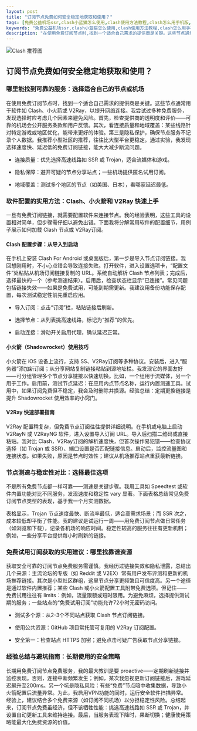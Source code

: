 ```yaml
---
layout: post
title: "订阅节点免费如何安全稳定地获取和使用？"
tags: [免费公益机场ssr,clash小蓝猫怎么使用,clash使用方法教程,clash怎么用手机版,clashverge使用教程,clash免费订阅链接最新2025]
keywords: "免费公益机场ssr,clash小蓝猫怎么使用,clash使用方法教程,clash怎么用手机版,clashverge使用教程,clash免费订阅链接最新2025"
description: "在使用免费订阅节点时,找到一个适合自己需求的提供商是关键。这些节点通常用于软件如 Clash、小火箭或 V2Ray,以提升网络连接。我尝试过多种免费服务,发现选择时应考虑几个因素来避免风险。首先,检查提供商的透明度和评价——可靠的机场会公开服务条款和用户反馈。其次,看连接质量和地域覆盖:某些线路针对特定游戏或地区优化,能带来更好的体验。第三是隐私保护,确保节点服务不记录个人数据。我推荐小型社区的推荐,往往比大型平台更稳定。通过实验,我发现选择速度快、延迟低的免费订阅链接,能大大减少断流问题。"
---
```


![Clash 推荐图](https://clashjd.github.io/assets/img/tiktok机场推荐.png)

## 订阅节点免费如何安全稳定地获取和使用？

### 哪里能找到可靠的服务：选择适合自己的节点或机场

在使用免费订阅节点时，找到一个适合自己需求的提供商是关键。这些节点通常用于软件如 Clash、小火箭或 V2Ray，以提升网络连接。我尝试过多种免费服务，发现选择时应考虑几个因素来避免风险。首先，检查提供商的透明度和评价——可靠的机场会公开服务条款和用户反馈。其次，看连接质量和地域覆盖：某些线路针对特定游戏或地区优化，能带来更好的体验。第三是隐私保护，确保节点服务不记录个人数据。我推荐小型社区的推荐，往往比大型平台更稳定。通过实验，我发现选择速度快、延迟低的免费订阅链接，能大大减少断流问题。

- 连接质量：优先选择高速线路如 SSR 或 Trojan，适合流媒体和游戏。

- 隐私保障：避开可疑的节点分享站点；一些机场提供匿名试用订阅。

- 地域覆盖：测试多个地区的节点（如美国、日本），看哪家延迟最低。

### 软件配置的实用方法：Clash、小火箭和 V2Ray 快速上手

一旦有免费订阅链接，就需要配置软件来连接节点。我的经验表明，这些工具的设置相对简单，但步骤需仔细以避免出错。下面我将分解常用软件的配置细节，用例子展示如何加载 Clash 节点或 V2Ray订阅。

#### Clash 配置步骤：从导入到启动

在手机上安装 Clash For Android 或桌面版后，第一步是导入节点订阅链接。我回想刚用时，不小心点错会导致连接失败。打开软件，进入设置选项卡，“配置文件”处粘贴从机场订阅链接复制的 URL。系统自动解析 Clash 节点列表；完成后，选择最快的一个（参考测速结果）。启用后，检查状态栏显示“已连接”。常见问题包括链接失效——如果是免费试用，可能到期需更新。我建议用备份功能保存配置，每次测试稳定性前先重启应用。

- 导入订阅：点击“订阅”栏，粘贴链接后刷新。

- 选择节点：从列表挑高速线路，标记为“推荐”的优先。

- 启动连接：滑动开关启用代理，确认延迟正常。

#### 小火箭（Shadowrocket）使用技巧

小火箭在 iOS 设备上流行，支持 SS、V2Ray订阅等多种协议。安装后，进入“服务器”添加新订阅；从分享网站复制链接粘贴到源地址栏。我发现它的界面友好——可分组管理多个节点分享链接以快速切换。比如，一个组用于流媒体，另一个用于工作。启用前，测试节点延迟：在应用内点节点名称，运行内置测速工具。试用中，如果订阅免费但不稳定，我会及时删除并换源。经验总结：定期更換链接是提升 Shadowrocket 使用效率的小窍门。

#### V2Ray 快速部署指南

V2Ray 配置稍复杂，但免费节点订阅往往提供详细说明。在手机或电脑上启动 V2RayN 或 V2RayNG 软件，进入设置导入订阅 URL。导入后扫描二维码或直接粘贴。我对比 Clash，V2Ray订阅的解析速度快，但首次操作易犯错——检查协议选择（如 Trojan 或 SSR）、端口设置是否匹配链接信息。启动后，监控流量图和连接状态。如果失败，原因是节点时效性；建议从机场推荐站点重获最新链接。

### 节点测速与稳定性对比：选择最佳选项

不是所有免费节点都一样可靠——测速是关键步骤。我用工具如 Speedtest 或软件内置功能对比不同服务，发现速度和稳定性 vary 显著。下面表格总结常见免费订阅节点类型的表现，基于我一个月实测数据。

表格显示，Trojan 节点速度最快、断流率最低，适合高需求场景；而 SSR 次之，成本较低却平衡了性能。我的建议是试运行一周——用免费订阅节点做日常任务（如浏览和下载），记录各机场的响应时间。稳定性较高的服务往往有更新机制；例如，一些分享平台提供每小时刷新的链接。

### 免费试用订阅获取的实用建议：哪里找靠谱资源

获取安全可靠的订阅节点免费服务需谨慎。我经历过链接失效和隐私泄露，总结出几个来源：主流论坛的专版（如 Reddit 或 V2EX）常有用户发布评测和更新的机场推荐链接。其次是小型社区群组，这里节点分享更频繁且可信度高。另一个途径是通过软件内置推荐；某些 Clash 或小火箭配置工具附带免费选项。但记住——免费试用往往有 limits：例如，流量限额或短时限用。为避免麻烦，选择提供测试期的服务；一些站点的“免费试用订阅”功能允许72小时无密码访问。

- 测试多个源：从2-3个不同站点获取 Clash 节点订阅链接。

- 使用公共资源：GitHub 项目常托管可复用的 V2Ray 订阅配置。

- 安全第一：检查站点 HTTPS 加密；避免点击可疑广告获取节点分享链接。

### 经验总结与避坑指南：长期使用的安全策略

长期用免费订阅节点免费服务，我的最大教训是要 proactive——定期刷新链接并监控表现。否则，连接中断频繁发生；例如，某次我忽视更新订阅链接后，游戏延迟飙升至200ms。另一个坑是隐私风险：有些“免费”节点暗中收集数据，导致小火箭配置后流量异常。为此，我启用VPN功能的同时，运行安全软件扫描异常。经验上，建议结合多个免费来源（如订阅不同机场）以分担稳定性风险。总结起来，订阅节点免费虽经济，但不该牺牲性能：挑选高速线路如 SSR 或 Trojan，并设置自动更新工具来维持连接。最后，当服务表现下降时，果断切换；健康使用策略能最大化免费资源的价值。